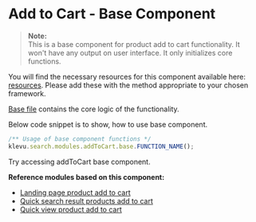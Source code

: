 # Add to Cart - Base Component

>**Note:**  
>This is a base component for product add to cart functionality.
>It won't have any output on user interface. It only initializes core functions.  

You will find the necessary resources for this component available here:
[resources](/components/add-to-cart/resources). Please add these with the
method appropriate to your chosen framework. 

[Base file](/components/add-to-cart/resources/assets/js/klevu-add-to-cart.js) contains the core logic of the functionality.

Below code snippet is to show, how to use base component.

```javascript
/** Usage of base component functions */
klevu.search.modules.addToCart.base.FUNCTION_NAME();
```

Try accessing addToCart base component.

**Reference modules based on this component:**
- [Landing page product add to cart](/modules/add-to-cart/landing)
- [Quick search result products add to cart](/modules/add-to-cart/quick)
- [Quick view product add to cart](/modules/product-quick-view)
